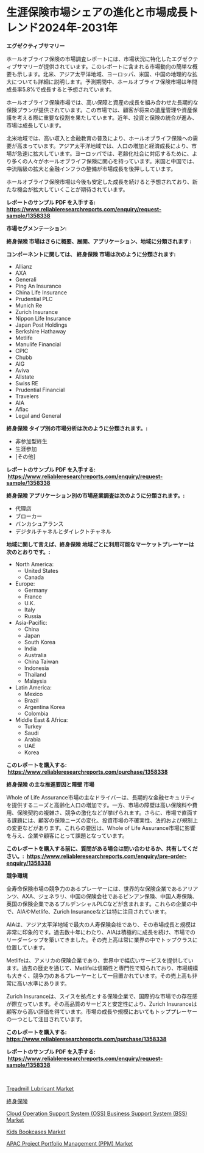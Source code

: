<p><h1>生涯保険市場シェアの進化と市場成長トレンド2024年-2031年</h1></p><p><strong>エグゼクティブサマリー</strong></p>
<p><p>ホールオブライフ保険の市場調査レポートには、市場状況に特化したエグゼクティブサマリーが提供されています。このレポートに含まれる市場動向の簡単な概要も示します。北米、アジア太平洋地域、ヨーロッパ、米国、中国の地理的な拡大についても詳細に説明します。予測期間中、ホールオブライフ保険市場は年間成長率5.8%で成長すると予想されています。</p><p>ホールオブライフ保険市場では、高い保障と資産の成長を組み合わせた長期的な保険プランが提供されています。この市場では、顧客が将来の遺産管理や資産保護を考える際に重要な役割を果たしています。近年、投資と保険の統合が進み、市場は成長しています。</p><p>北米地域では、高い収入と金融教育の普及により、ホールオブライフ保険への需要が高まっています。アジア太平洋地域では、人口の増加と経済成長により、市場が急速に拡大しています。ヨーロッパでは、老齢化社会に対応するために、より多くの人々がホールオブライフ保険に関心を持っています。米国と中国では、中流階級の拡大と金融インフラの整備が市場成長を後押ししています。</p><p>ホールオブライフ保険市場は今後も安定した成長を続けると予想されており、新たな機会が拡大していくことが期待されています。</p></p>
<p><strong>レポートのサンプル PDF を入手する: <a href="https://www.reliableresearchreports.com/enquiry/request-sample/1358338">https://www.reliableresearchreports.com/enquiry/request-sample/1358338</a></strong></p>
<p><strong>市場セグメンテーション:</strong></p>
<p><strong> 終身保険 市場はさらに概要、展開、アプリケーション、地域に分類されます :</strong></p>
<p><strong>コンポーネントに関しては、 終身保険 市場は次のように分類されます: &nbsp;</strong></p>
<p><ul><li>Allianz</li><li>AXA</li><li>Generali</li><li>Ping An Insurance</li><li>China Life Insurance</li><li>Prudential PLC</li><li>Munich Re</li><li>Zurich Insurance</li><li>Nippon Life Insurance</li><li>Japan Post Holdings</li><li>Berkshire Hathaway</li><li>Metlife</li><li>Manulife Financial</li><li>CPIC</li><li>Chubb</li><li>AIG</li><li>Aviva</li><li>Allstate</li><li>Swiss RE</li><li>Prudential Financial</li><li>Travelers</li><li>AIA</li><li>Aflac</li><li>Legal and General</li></ul></p>
<p><strong> 終身保険 タイプ別の市場分析は次のように分類されます。:</strong></p>
<p><ul><li>非参加型終生</li><li>生涯参加</li><li>[その他]</li></ul></p>
<p><strong>レポートのサンプル PDF を入手する: &nbsp;<a href="https://www.reliableresearchreports.com/enquiry/request-sample/1358338">https://www.reliableresearchreports.com/enquiry/request-sample/1358338</a></strong></p>
<p><strong> 終身保険 アプリケーション別の市場産業調査は次のように分類されます。:</strong></p>
<p><ul><li>代理店</li><li>ブローカー</li><li>バンカシュアランス</li><li>デジタルチャネルとダイレクトチャネル</li></ul></p>
<p><strong>地域に関して言えば、終身保険 地域ごとに利用可能なマーケットプレーヤーは次のとおりです。:</strong></p>
<p><ul>
    <li>
        North America:
        <ul>
            <li>United States</li>
            <li>Canada</li>
        </ul>
    </li>
    <li>
        Europe:
        <ul>
            <li>Germany</li>
            <li>France</li>
            <li>U.K.</li>
            <li>Italy</li>
            <li>Russia</li>
        </ul>
    </li>
    <li>
        Asia-Pacific:
        <ul>
            <li>China</li>
            <li>Japan</li>
            <li>South Korea</li>
            <li>India</li>
            <li>Australia</li>
            <li>China Taiwan</li>
            <li>Indonesia</li>
            <li>Thailand</li>
            <li>Malaysia</li>
        </ul>
    </li>
    <li>
        Latin America:
        <ul>
            <li>Mexico</li>
            <li>Brazil</li>
            <li>Argentina Korea</li>
            <li>Colombia</li>
        </ul>
    </li>
    <li>
        Middle East & Africa:
        <ul>
            <li>Turkey</li>
            <li>Saudi</li>
            <li>Arabia</li>
            <li>UAE</li>
            <li>Korea</li>
        </ul>
    </li>
    </ul></p>
<p><strong>このレポートを購入する: &nbsp;<a href="https://www.reliableresearchreports.com/purchase/1358338">https://www.reliableresearchreports.com/purchase/1358338</a></strong></p>
<p><strong>終身保険 の主な推進要因と障壁 市場</strong></p>
<p><p>Whole of Life Assurance市場の主なドライバーは、長期的な金融セキュリティを提供するニーズと高齢化人口の増加です。一方、市場の障壁は高い保険料や費用、保険契約の複雑さ、競争の激化などが挙げられます。さらに、市場で直面する課題には、顧客の保険ニーズの変化、投資市場の不確実性、法的および規制上の変更などがあります。これらの要因は、Whole of Life Assurance市場に影響を与え、企業や顧客にとって課題となっています。</p></p>
<p><strong>このレポートを購入する前に、質問がある場合は問い合わせるか、共有してください。:&nbsp; <a href="https://www.reliableresearchreports.com/enquiry/pre-order-enquiry/1358338">https://www.reliableresearchreports.com/enquiry/pre-order-enquiry/1358338</a></strong></p>
<p><strong>競争環境</strong></p>
<p><p>全寿命保険市場の競争力のあるプレーヤーには、世界的な保険企業であるアリアンツ、AXA、ジェネラリ、中国の保険会社であるピンアン保険、中国人寿保険、英国の保険企業であるプルデンシャルPLCなどが含まれます。これらの企業の中で、AIAやMetlife、Zurich Insuranceなどは特に注目されています。</p><p>AIAは、アジア太平洋地域で最大の人寿保険会社であり、その市場成長と規模は非常に印象的です。過去数十年にわたり、AIAは積極的に成長を続け、市場でのリーダーシップを築いてきました。その売上高は常に業界の中でトップクラスに位置しています。</p><p>Metlifeは、アメリカの保険企業であり、世界中で幅広いサービスを提供しています。過去の歴史を通じて、Metlifeは信頼性と専門性で知られており、市場規模も大きく、競争力のあるプレーヤーとして一目置かれています。その売上高も非常に高い水準にあります。</p><p>Zurich Insuranceは、スイスを拠点とする保険企業で、国際的な市場での存在感が際立っています。その高品質のサービスと安定性により、Zurich Insuranceは顧客から高い評価を得ています。市場の成長や規模においてもトッププレーヤーの一つとして注目されています。</p></p>
<p><strong>このレポートを購入する: &nbsp; <a href="https://www.reliableresearchreports.com/purchase/1358338">https://www.reliableresearchreports.com/purchase/1358338</a></strong></p>
<p><strong>レポートのサンプル PDF を入手する: &nbsp;<a href="https://www.reliableresearchreports.com/enquiry/request-sample/1358338">https://www.reliableresearchreports.com/enquiry/request-sample/1358338</a></strong><strong></strong></p>
<p>&nbsp;</p>
<p><p><a href="https://github.com/globismark/Market-Research-Report-List-2/blob/main/treadmill-lubricant-market.md">Treadmill Lubricant Market</a></p><p><a href="https://github.com/bevdtkn4419963/Market-Research-Report-List-1/blob/main/4414796193153.md">終身保険</a></p><p><a href="https://issuu.com/reportprime-2/docs/cloud-operation-support-system-oss-business-suppor">Cloud Operation Support System (OSS) Business Support System (BSS) Market</a></p><p><a href="https://noble-drawer-34c.notion.site/Kids-Bookcases-Market-Size-Evaluating-its-Market-Trends-Growth-and-Projections-2024-2031-5c4f8a73de5c497c90bbe91844f70f51">Kids Bookcases Market</a></p><p><a href="https://issuu.com/reportprime-2/docs/apac-project-portfolio-management-ppm-market-size-">APAC Project Portfolio Management (PPM) Market</a></p></p>